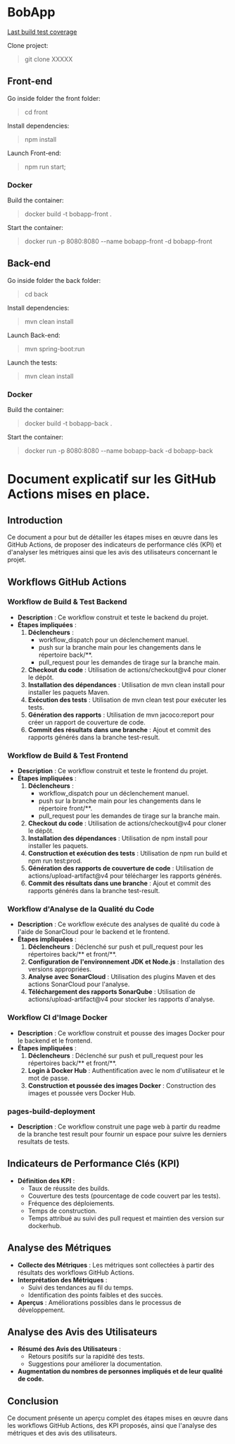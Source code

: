 # BobApp

[Last build test coverage](https://jeanungerer.github.io/Gerez-un-projet-collaboratif-en-int-grant-une-demarche-CI-CD/)

Clone project:

> git clone XXXXX

## Front-end 

Go inside folder the front folder:

> cd front

Install dependencies:

> npm install

Launch Front-end:

> npm run start;

### Docker

Build the container:

> docker build -t bobapp-front .  

Start the container:

> docker run -p 8080:8080 --name bobapp-front -d bobapp-front

## Back-end

Go inside folder the back folder:

> cd back

Install dependencies:

> mvn clean install

Launch Back-end:

>  mvn spring-boot:run

Launch the tests:

> mvn clean install

### Docker

Build the container:

> docker build -t bobapp-back .  

Start the container:

> docker run -p 8080:8080 --name bobapp-back -d bobapp-back



# Document explicatif sur les GitHub Actions mises en place.

## Introduction
Ce document a pour but de détailler les étapes mises en œuvre dans les GitHub Actions, de proposer des indicateurs de performance clés (KPI) et d'analyser les métriques ainsi que les avis des utilisateurs concernant le projet.

## Workflows GitHub Actions

### Workflow de Build & Test Backend
- **Description** : Ce workflow construit et teste le backend du projet.
- **Étapes impliquées** :
  1. **Déclencheurs** : 
     - workflow_dispatch pour un déclenchement manuel.
     - push sur la branche main pour les changements dans le répertoire back/**.
     - pull_request pour les demandes de tirage sur la branche main.
  2. **Checkout du code** : Utilisation de actions/checkout@v4 pour cloner le dépôt.
  3. **Installation des dépendances** : Utilisation de mvn clean install pour installer les paquets Maven.
  4. **Exécution des tests** : Utilisation de mvn clean test pour exécuter les tests.
  5. **Génération des rapports** : Utilisation de mvn jacoco:report pour créer un rapport de couverture de code.
  6. **Commit des résultats dans une branche** : Ajout et commit des rapports générés dans la branche test-result.

### Workflow de Build & Test Frontend
- **Description** : Ce workflow construit et teste le frontend du projet.
- **Étapes impliquées** :
  1. **Déclencheurs** : 
     - workflow_dispatch pour un déclenchement manuel.
     - push sur la branche main pour les changements dans le répertoire front/**.
     - pull_request pour les demandes de tirage sur la branche main.
  2. **Checkout du code** : Utilisation de actions/checkout@v4 pour cloner le dépôt.
  3. **Installation des dépendances** : Utilisation de npm install pour installer les paquets.
  4. **Construction et exécution des tests** : Utilisation de npm run build et npm run test:prod.
  5. **Génération des rapports de couverture de code** : Utilisation de actions/upload-artifact@v4 pour télécharger les rapports générés.
  6. **Commit des résultats dans une branche** : Ajout et commit des rapports générés dans la branche test-result.

### Workflow d'Analyse de la Qualité du Code
- **Description** : Ce workflow exécute des analyses de qualité du code à l'aide de SonarCloud pour le backend et le frontend.
- **Étapes impliquées** :
  1. **Déclencheurs** : Déclenché sur push et pull_request pour les répertoires back/** et front/**.
  2. **Configuration de l'environnement JDK et Node.js** : Installation des versions appropriées.
  3. **Analyse avec SonarCloud** : Utilisation des plugins Maven et des actions SonarCloud pour l'analyse.
  4. **Téléchargement des rapports SonarQube** : Utilisation de actions/upload-artifact@v4 pour stocker les rapports d'analyse.

### Workflow CI d'Image Docker
- **Description** : Ce workflow construit et pousse des images Docker pour le backend et le frontend.
- **Étapes impliquées** :
  1. **Déclencheurs** : Déclenché sur push et pull_request pour les répertoires back/** et front/**.
  2. **Login à Docker Hub** : Authentification avec le nom d'utilisateur et le mot de passe.
  3. **Construction et poussée des images Docker** : Construction des images et poussée vers Docker Hub.

### pages-build-deployment
- **Description** : Ce workflow construit une page web à partir du readme de la branche test result pour fournir un espace pour suivre les derniers resultats de tests.

## Indicateurs de Performance Clés (KPI)
- **Définition des KPI** : 
  - Taux de réussite des builds.
  - Couverture des tests (pourcentage de code couvert par les tests).
  - Fréquence des déploiements.
  - Temps de construction.
  - Temps attribué au suivi des pull request et maintien des version sur dockerhub.

## Analyse des Métriques
- **Collecte des Métriques** : Les métriques sont collectées à partir des résultats des workflows GitHub Actions.
- **Interprétation des Métriques** : 
  - Suivi des tendances au fil du temps.
  - Identification des points faibles et des succès.
- **Aperçus** : Améliorations possibles dans le processus de développement.

## Analyse des Avis des Utilisateurs
- **Résumé des Avis des Utilisateurs** : 
  - Retours positifs sur la rapidité des tests.
  - Suggestions pour améliorer la documentation.
- **Augmentation du nombres de personnes impliqués et de leur qualité de code.** 

## Conclusion
Ce document présente un aperçu complet des étapes mises en œuvre dans les workflows GitHub Actions, des KPI proposés, ainsi que l'analyse des métriques et des avis des utilisateurs.
